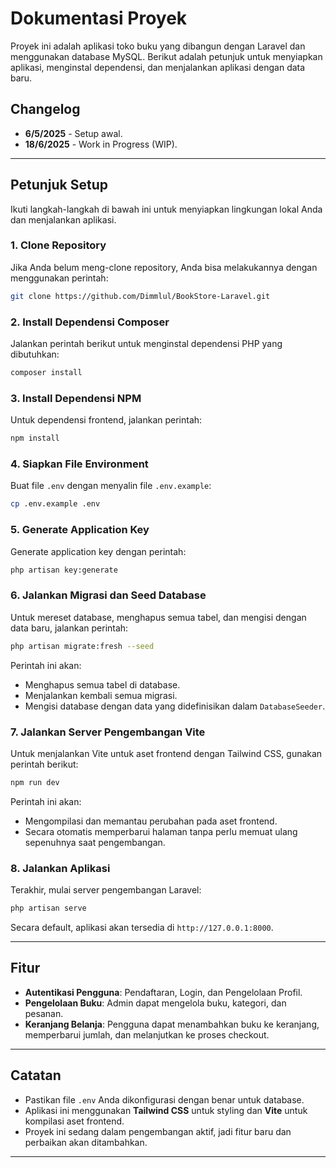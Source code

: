 # Dokumentasi Proyek

Proyek ini adalah aplikasi toko buku yang dibangun dengan Laravel dan menggunakan database MySQL. Berikut adalah petunjuk untuk menyiapkan aplikasi, menginstal dependensi, dan menjalankan aplikasi dengan data baru.

## Changelog

* **6/5/2025** - Setup awal.
* **18/6/2025** - Work in Progress (WIP).

---

## Petunjuk Setup

Ikuti langkah-langkah di bawah ini untuk menyiapkan lingkungan lokal Anda dan menjalankan aplikasi.

### 1. Clone Repository

Jika Anda belum meng-clone repository, Anda bisa melakukannya dengan menggunakan perintah:

```bash
git clone https://github.com/Dimmlul/BookStore-Laravel.git
```

### 2. Install Dependensi Composer

Jalankan perintah berikut untuk menginstal dependensi PHP yang dibutuhkan:

```bash
composer install
```

### 3. Install Dependensi NPM

Untuk dependensi frontend, jalankan perintah:

```bash
npm install
```

### 4. Siapkan File Environment

Buat file `.env` dengan menyalin file `.env.example`:

```bash
cp .env.example .env
```

### 5. Generate Application Key

Generate application key dengan perintah:

```bash
php artisan key:generate
```

### 6. Jalankan Migrasi dan Seed Database

Untuk mereset database, menghapus semua tabel, dan mengisi dengan data baru, jalankan perintah:

```bash
php artisan migrate:fresh --seed
```

Perintah ini akan:

* Menghapus semua tabel di database.
* Menjalankan kembali semua migrasi.
* Mengisi database dengan data yang didefinisikan dalam `DatabaseSeeder`.

### 7. Jalankan Server Pengembangan Vite

Untuk menjalankan Vite untuk aset frontend dengan Tailwind CSS, gunakan perintah berikut:

```bash
npm run dev
```

Perintah ini akan:

* Mengompilasi dan memantau perubahan pada aset frontend.
* Secara otomatis memperbarui halaman tanpa perlu memuat ulang sepenuhnya saat pengembangan.

### 8. Jalankan Aplikasi

Terakhir, mulai server pengembangan Laravel:

```bash
php artisan serve
```

Secara default, aplikasi akan tersedia di `http://127.0.0.1:8000`.

---

## Fitur

* **Autentikasi Pengguna**: Pendaftaran, Login, dan Pengelolaan Profil.
* **Pengelolaan Buku**: Admin dapat mengelola buku, kategori, dan pesanan.
* **Keranjang Belanja**: Pengguna dapat menambahkan buku ke keranjang, memperbarui jumlah, dan melanjutkan ke proses checkout.

---

## Catatan

* Pastikan file `.env` Anda dikonfigurasi dengan benar untuk database.
* Aplikasi ini menggunakan **Tailwind CSS** untuk styling dan **Vite** untuk kompilasi aset frontend.
* Proyek ini sedang dalam pengembangan aktif, jadi fitur baru dan perbaikan akan ditambahkan.

---
